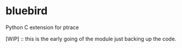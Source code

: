 # bluebird
Python C extension for ptrace

[WIP] :: this is the early going of the module just backing up the code.
